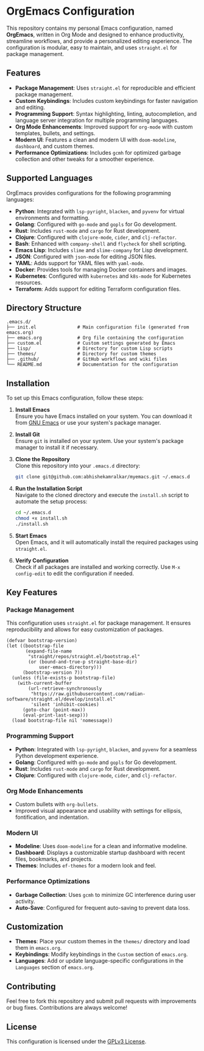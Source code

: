 # OrgEmacs Configuration

This repository contains my personal Emacs configuration, named **OrgEmacs**, written in Org Mode and designed to enhance productivity, streamline workflows, and provide a personalized editing experience. The configuration is modular, easy to maintain, and uses `straight.el` for package management.

## Features

- **Package Management**: Uses `straight.el` for reproducible and efficient package management.
- **Custom Keybindings**: Includes custom keybindings for faster navigation and editing.
- **Programming Support**: Syntax highlighting, linting, autocompletion, and language server integration for multiple programming languages.
- **Org Mode Enhancements**: Improved support for `org-mode` with custom templates, bullets, and settings.
- **Modern UI**: Features a clean and modern UI with `doom-modeline`, `dashboard`, and custom themes.
- **Performance Optimizations**: Includes `gcmh` for optimized garbage collection and other tweaks for a smoother experience.

## Supported Languages

OrgEmacs provides configurations for the following programming languages:

- **Python**: Integrated with `lsp-pyright`, `blacken`, and `pyvenv` for virtual environments and formatting.
- **Golang**: Configured with `go-mode` and `gopls` for Go development.
- **Rust**: Includes `rust-mode` and `cargo` for Rust development.
- **Clojure**: Configured with `clojure-mode`, `cider`, and `clj-refactor`.
- **Bash**: Enhanced with `company-shell` and `flycheck` for shell scripting.
- **Emacs Lisp**: Includes `slime` and `slime-company` for Lisp development.
- **JSON**: Configured with `json-mode` for editing JSON files.
- **YAML**: Adds support for YAML files with `yaml-mode`.
- **Docker**: Provides tools for managing Docker containers and images.
- **Kubernetes**: Configured with `kubernetes` and `k8s-mode` for Kubernetes resources.
- **Terraform**: Adds support for editing Terraform configuration files.

## Directory Structure

```
.emacs.d/
├── init.el               # Main configuration file (generated from emacs.org)
├── emacs.org             # Org file containing the configuration
├── custom.el             # Custom settings generated by Emacs
├── lisp/                 # Directory for custom Lisp scripts
├── themes/               # Directory for custom themes
├── .github/              # GitHub workflows and wiki files
└── README.md             # Documentation for the configuration
```

## Installation

To set up this Emacs configuration, follow these steps:

1. **Install Emacs**  
   Ensure you have Emacs installed on your system. You can download it from [GNU Emacs](https://www.gnu.org/software/emacs/) or use your system's package manager.

2. **Install Git**  
   Ensure `git` is installed on your system. Use your system's package manager to install it if necessary.

3. **Clone the Repository**  
   Clone this repository into your `.emacs.d` directory:

   ```sh
   git clone git@github.com:abhishekamralkar/myemacs.git ~/.emacs.d
   ```

4. **Run the Installation Script**  
   Navigate to the cloned directory and execute the `install.sh` script to automate the setup process:

   ```sh
   cd ~/.emacs.d
   chmod +x install.sh
   ./install.sh
   ```

5. **Start Emacs**  
   Open Emacs, and it will automatically install the required packages using `straight.el`.

6. **Verify Configuration**  
   Check if all packages are installed and working correctly. Use `M-x config-edit` to edit the configuration if needed.

## Key Features

### Package Management

This configuration uses `straight.el` for package management. It ensures reproducibility and allows for easy customization of packages.

```emacs-lisp
(defvar bootstrap-version)
(let ((bootstrap-file
       (expand-file-name
        "straight/repos/straight.el/bootstrap.el"
        (or (bound-and-true-p straight-base-dir)
            user-emacs-directory)))
      (bootstrap-version 7))
  (unless (file-exists-p bootstrap-file)
    (with-current-buffer
        (url-retrieve-synchronously
         "https://raw.githubusercontent.com/radian-software/straight.el/develop/install.el"
         'silent 'inhibit-cookies)
      (goto-char (point-max))
      (eval-print-last-sexp)))
  (load bootstrap-file nil 'nomessage))
```

### Programming Support

- **Python**: Integrated with `lsp-pyright`, `blacken`, and `pyvenv` for a seamless Python development experience.
- **Golang**: Configured with `go-mode` and `gopls` for Go development.
- **Rust**: Includes `rust-mode` and `cargo` for Rust development.
- **Clojure**: Configured with `clojure-mode`, `cider`, and `clj-refactor`.

### Org Mode Enhancements

- Custom bullets with `org-bullets`.
- Improved visual appearance and usability with settings for ellipsis, fontification, and indentation.

### Modern UI

- **Modeline**: Uses `doom-modeline` for a clean and informative modeline.
- **Dashboard**: Displays a customizable startup dashboard with recent files, bookmarks, and projects.
- **Themes**: Includes `ef-themes` for a modern look and feel.

### Performance Optimizations

- **Garbage Collection**: Uses `gcmh` to minimize GC interference during user activity.
- **Auto-Save**: Configured for frequent auto-saving to prevent data loss.

## Customization

- **Themes**: Place your custom themes in the `themes/` directory and load them in `emacs.org`.
- **Keybindings**: Modify keybindings in the `Custom` section of `emacs.org`.
- **Languages**: Add or update language-specific configurations in the `Languages` section of `emacs.org`.

## Contributing

Feel free to fork this repository and submit pull requests with improvements or bug fixes. Contributions are always welcome!

## License

This configuration is licensed under the [GPLv3 License](https://www.gnu.org/licenses/gpl-3.0).